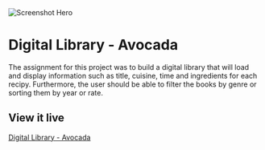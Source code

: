 <img src="/code/assets/screenshot.png" alt="Screenshot Hero">

# Digital Library - Avocada

The assignment for this project was to build a digital library that will load and display information such as title, cuisine, time and ingredients for each recipy. Furthermore, the user should be able to filter the books by genre or sorting them by year or rate.

## View it live

[Digital Library - Avocada](https://technigo-project-library.netlify.app)
